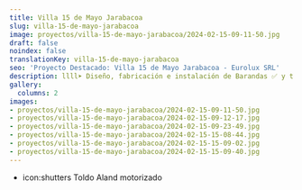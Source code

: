 ```yaml
---
title: Villa 15 de Mayo Jarabacoa
slug: villa-15-de-mayo-jarabacoa
image: proyectos/villa-15-de-mayo-jarabacoa/2024-02-15-09-11-50.jpg
draft: false
noindex: false
translationKey: villa-15-de-mayo-jarabacoa
seo: 'Proyecto Destacado: Villa 15 de Mayo Jarabacoa - Eurolux SRL'
description: llll➤ Diseño, fabricación e instalación de Barandas ✅ y todo tipo de envolvente y fachada ligera para su proyecto.
gallery:
  columns: 2
images:
- proyectos/villa-15-de-mayo-jarabacoa/2024-02-15-09-11-50.jpg
- proyectos/villa-15-de-mayo-jarabacoa/2024-02-15-09-12-17.jpg
- proyectos/villa-15-de-mayo-jarabacoa/2024-02-15-09-23-49.jpg
- proyectos/villa-15-de-mayo-jarabacoa/2024-02-15-15-08-44.jpg
- proyectos/villa-15-de-mayo-jarabacoa/2024-02-15-15-09-02.jpg
- proyectos/villa-15-de-mayo-jarabacoa/2024-02-15-15-09-40.jpg
---
```

- icon:shutters Toldo Aland motorizado